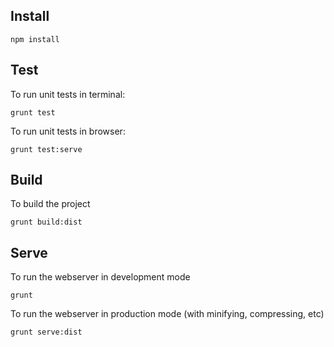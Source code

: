 ## Install

    npm install

## Test

To run unit tests in terminal:

    grunt test

To run unit tests in browser:

    grunt test:serve

## Build

To build the project

    grunt build:dist

## Serve

To run the webserver in development mode

    grunt

To run the webserver in production mode (with minifying, compressing, etc)

    grunt serve:dist
